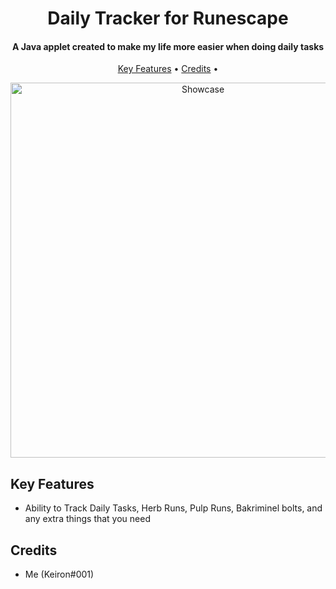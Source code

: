 <h1 align="center">
  Daily Tracker for Runescape
  <br>
</h1>

<h4 align="center">A Java applet created to make my life more easier when doing daily tasks</h4>

<p align="center">
  <a href="#key-features">Key Features</a> •
  <a href="#credits">Credits</a> •
</p>

<p align="center">
  <img width="600" src="https://i.imgur.com/kOGwgBL.gif" alt="Showcase">
</p>


## Key Features

* Ability to Track Daily Tasks, Herb Runs, Pulp Runs, Bakriminel bolts, and any extra things that you need

## Credits

- Me (Keiron#001)

